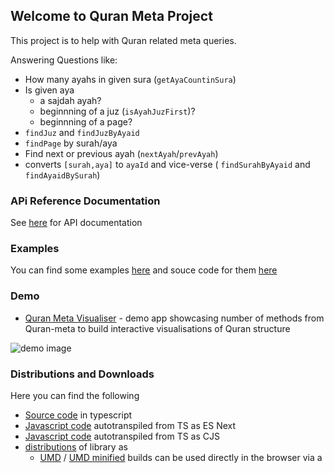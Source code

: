 ## Welcome to Quran Meta Project

This project is to help with Quran related meta queries. 

Answering Questions like:

* How many ayahs in given sura (`getAyaCountinSura`)
* Is given aya 
  * a sajdah ayah?
  * beginnning of a juz (`isAyahJuzFirst`)?
  * beginnning of a page? 
* `findJuz` and `findJuzByAyaid`
* `findPage` by surah/aya
* Find next or previous ayah (`nextAyah`/`prevAyah`)
* converts `[surah,aya]` to `ayaId` and vice-verse ( `findSurahByAyaid` and  `findAyaidBySurah`) 

### APi Reference Documentation

See [here](https://quran-center.github.io/quran-meta/docs/globals.html) for API documentation

### Examples
You can find some examples [here](https://quran-center.github.io/quran-meta/examples/) and souce code for them [here](https://github.com/quran-center/quran-meta/tree/master/examples)

### Demo
* [Quran Meta Visualiser](https://codesandbox.io/s/quran-visualiser-p3zjd) - demo app showcasing number of methods from Quran-meta to build interactive visualisations of Quran structure

![demo image](https://quran-center.github.io/quran-meta/examples/demo-quran-visualiser.jpg)

### Distributions and Downloads

Here you can find the following
* [Source code](https://github.com/quran-center/quran-meta/tree/master/src) in typescript
* [Javascript code](https://github.com/quran-center/quran-meta/tree/master/lib_esnext) autotranspiled from TS as ES Next
* [Javascript code](https://github.com/quran-center/quran-meta/tree/master/lib) autotranspiled from TS as CJS
* [distributions](https://github.com/quran-center/quran-meta/tree/master/dist) of library as 
   *   [UMD](https://quran-center.github.io/quran-meta/dist/quran-meta.js) / [UMD minified](https://quran-center.github.io/quran-meta/dist/quran-meta.min.js) builds can be used directly in the browser via a <script>
   * [CommonJS](https://quran-center.github.io/quran-meta/dist/quran-meta.common.js)  for use with older bundlers like browserify or webpack
   * [ESM](https://quran-center.github.io/quran-meta/dist/quran-meta.esm.js)  for use with modern bundlers like webpack 2 or Rollup
   * [ESM Browser](https://quran-center.github.io/quran-meta/dist/quran-meta.esm.browser.js)/[ESM Browser minified](https://quran-center.github.io/quran-meta/dist/quran-meta.esm.browser.min.js)   for direct imports in modern browsers via <script type="module">
